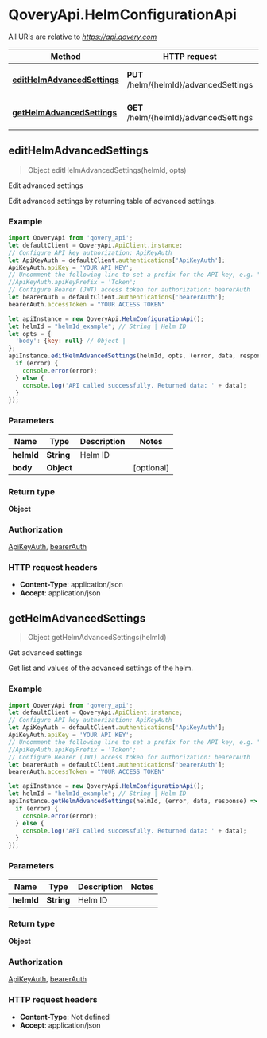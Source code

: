 # QoveryApi.HelmConfigurationApi

All URIs are relative to *https://api.qovery.com*

Method | HTTP request | Description
------------- | ------------- | -------------
[**editHelmAdvancedSettings**](HelmConfigurationApi.md#editHelmAdvancedSettings) | **PUT** /helm/{helmId}/advancedSettings | Edit advanced settings
[**getHelmAdvancedSettings**](HelmConfigurationApi.md#getHelmAdvancedSettings) | **GET** /helm/{helmId}/advancedSettings | Get advanced settings



## editHelmAdvancedSettings

> Object editHelmAdvancedSettings(helmId, opts)

Edit advanced settings

Edit advanced settings by returning table of advanced settings.

### Example

```javascript
import QoveryApi from 'qovery_api';
let defaultClient = QoveryApi.ApiClient.instance;
// Configure API key authorization: ApiKeyAuth
let ApiKeyAuth = defaultClient.authentications['ApiKeyAuth'];
ApiKeyAuth.apiKey = 'YOUR API KEY';
// Uncomment the following line to set a prefix for the API key, e.g. "Token" (defaults to null)
//ApiKeyAuth.apiKeyPrefix = 'Token';
// Configure Bearer (JWT) access token for authorization: bearerAuth
let bearerAuth = defaultClient.authentications['bearerAuth'];
bearerAuth.accessToken = "YOUR ACCESS TOKEN"

let apiInstance = new QoveryApi.HelmConfigurationApi();
let helmId = "helmId_example"; // String | Helm ID
let opts = {
  'body': {key: null} // Object | 
};
apiInstance.editHelmAdvancedSettings(helmId, opts, (error, data, response) => {
  if (error) {
    console.error(error);
  } else {
    console.log('API called successfully. Returned data: ' + data);
  }
});
```

### Parameters


Name | Type | Description  | Notes
------------- | ------------- | ------------- | -------------
 **helmId** | **String**| Helm ID | 
 **body** | **Object**|  | [optional] 

### Return type

**Object**

### Authorization

[ApiKeyAuth](../README.md#ApiKeyAuth), [bearerAuth](../README.md#bearerAuth)

### HTTP request headers

- **Content-Type**: application/json
- **Accept**: application/json


## getHelmAdvancedSettings

> Object getHelmAdvancedSettings(helmId)

Get advanced settings

Get list and values of the advanced settings of the helm.

### Example

```javascript
import QoveryApi from 'qovery_api';
let defaultClient = QoveryApi.ApiClient.instance;
// Configure API key authorization: ApiKeyAuth
let ApiKeyAuth = defaultClient.authentications['ApiKeyAuth'];
ApiKeyAuth.apiKey = 'YOUR API KEY';
// Uncomment the following line to set a prefix for the API key, e.g. "Token" (defaults to null)
//ApiKeyAuth.apiKeyPrefix = 'Token';
// Configure Bearer (JWT) access token for authorization: bearerAuth
let bearerAuth = defaultClient.authentications['bearerAuth'];
bearerAuth.accessToken = "YOUR ACCESS TOKEN"

let apiInstance = new QoveryApi.HelmConfigurationApi();
let helmId = "helmId_example"; // String | Helm ID
apiInstance.getHelmAdvancedSettings(helmId, (error, data, response) => {
  if (error) {
    console.error(error);
  } else {
    console.log('API called successfully. Returned data: ' + data);
  }
});
```

### Parameters


Name | Type | Description  | Notes
------------- | ------------- | ------------- | -------------
 **helmId** | **String**| Helm ID | 

### Return type

**Object**

### Authorization

[ApiKeyAuth](../README.md#ApiKeyAuth), [bearerAuth](../README.md#bearerAuth)

### HTTP request headers

- **Content-Type**: Not defined
- **Accept**: application/json


